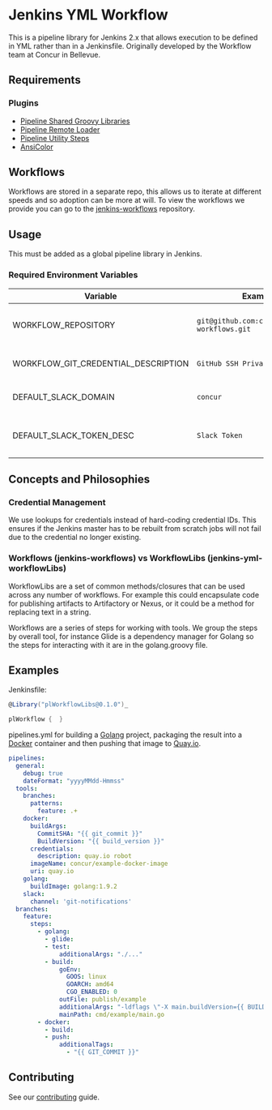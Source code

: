 # Jenkins YML Workflow

This is a pipeline library for Jenkins 2.x that allows execution to be defined in YML rather than in a Jenkinsfile. Originally developed by the Workflow team at Concur in Bellevue.

## Requirements

### Plugins

* [Pipeline Shared Groovy Libraries](https://wiki.jenkins.io/display/JENKINS/Pipeline+Shared+Groovy+Libraries+Plugin)
* [Pipeline Remote Loader](https://wiki.jenkins.io/display/JENKINS/Pipeline+Remote+Loader+Plugin)
* [Pipeline Utility Steps](https://plugins.jenkins.io/pipeline-utility-steps)
* [AnsiColor](https://plugins.jenkins.io/ansicolor)

## Workflows

Workflows are stored in a separate repo, this allows us to iterate at different speeds and so adoption can be more at will. To view the workflows we provide you can go to the [jenkins-workflows](https://github.com/concur/jenkins-workflows) repository.

## Usage

This must be added as a global pipeline library in Jenkins.

### Required Environment Variables

| Variable                            | Example                                       | Description                                               |
|-------------------------------------|-----------------------------------------------|-----------------------------------------------------------|
| WORKFLOW_REPOSITORY                 | `git@github.com:concur/jenkins-workflows.git` | Points to a repository containing Groovy workflow files.  |
| WORKFLOW_GIT_CREDENTIAL_DESCRIPTION | `GitHub SSH Private Key`                      | A description for checking out the `WORKFLOW_REPOSITORY`. |
| DEFAULT_SLACK_DOMAIN                | `concur`                                      | The Slack team domain to send requests to.                |
| DEFAULT_SLACK_TOKEN_DESC            | `Slack Token`                                 | A credential description for sending to the Slack API     |

## Concepts and Philosophies

### Credential Management

We use lookups for credentials instead of hard-coding credential IDs. This ensures if the Jenkins master has to be rebuilt from scratch jobs will not fail due to the credential no longer existing.

### Workflows (jenkins-workflows) vs WorkflowLibs (jenkins-yml-workflowLibs)

WorkflowLibs are a set of common methods/closures that can be used across any number of workflows. For example this could encapsulate code for publishing artifacts to Artifactory or Nexus, or it could be a method for replacing text in a string.

Workflows are a series of steps for working with tools. We group the steps by overall tool, for instance Glide is a dependency manager for Golang so the steps for interacting with it are in the golang.groovy file.

## Examples

Jenkinsfile:

```groovy
@Library("plWorkflowLibs@0.1.0")_

plWorkflow {  }
```

pipelines.yml for building a [Golang](https://www.golang.org) project, packaging the result into a [Docker](https://www.docker.com) container and then pushing that image to [Quay.io](https://quay.io).

```yml
pipelines:
  general:
    debug: true
    dateFormat: "yyyyMMdd-Hmmss"
  tools:
    branches:
      patterns:
        feature: .+
    docker:
      buildArgs:
        CommitSHA: "{{ git_commit }}"
        BuildVersion: "{{ build_version }}"
      credentials:
        description: quay.io robot
      imageName: concur/example-docker-image
      uri: quay.io
    golang:
      buildImage: golang:1.9.2
    slack:
      channel: 'git-notifications'
  branches:
    feature:
      steps:
        - golang:
          - glide:
          - test:
              additionalArgs: "./..."
          - build:
              goEnv:
                GOOS: linux
                GOARCH: amd64
                CGO_ENABLED: 0
              outFile: publish/example
              additionalArgs: "-ldflags \"-X main.buildVersion={{ BUILD_VERSION }} -X main.commit={{ GIT_COMMIT }} -X main.buildDate={{ TIMESTAMP }}\""
              mainPath: cmd/example/main.go
        - docker:
          - build:
          - push:
              additionalTags:
                - "{{ GIT_COMMIT }}"

```

## Contributing

See our [contributing](/docs/CONTRIBUTING.md) guide.
